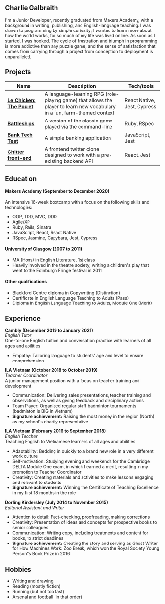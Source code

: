 ## Charlie Galbraith

I'm a Junior Developer, recently graduated from Makers Academy, with a background in writing, publishing, and English-language teaching. I was drawn to programming by simple curiosity; I wanted to learn more about how the world works, for so much of my life was lived online. As soon as I started, I was hooked. The cycle of frustration and triumph in programming is more addictive than any puzzle game, and the sense of satisfaction that comes from carrying through a project from conception to deployment is unparalleled.

## Projects

| Name                         | Description       | Tech/tools        |
| ---------------------------- | ----------------- | ----------------- |
| **[Le Chicken: The Poulet](https://github.com/emilyalice2708/le-chicken)**   |  A language-learning RPG (role-playing game) that allows the player to learn new vocabulary in a fun, farm-themed context | React Native, Jest, Cypress |
| **[Battleships](https://github.com/charlie-galb/Battleships)** | A version of the classic game played via the command-line | Ruby, RSpec             |
| **[Bank Tech Test](https://github.com/charlie-galb/bank-tech-test)** | A simple banking application | JavaScript, Jest              |
| **[Chitter front-end](https://github.com/charlie-galb/chitter-frontend-react)** | A frontend twitter clone designed to work with a pre-existing backend API | React, Jest              |

## Education

#### Makers Academy (September to December 2020)

An intensive 16-week bootcamp with a focus on the following skills and technologies:

- OOP, TDD, MVC, DDD
- Agile/XP
- Ruby, Rails, Sinatra  
- JavaScript, React, React Native 
- RSpec, Jasmine, Capybara, Jest, Cypress  

#### University of Glasgow (2007 to 2011)

- MA (Hons) in English Literature, 1st class
- Heavily involved in the theatre society, writing a children's play that went to the Edinburgh Fringe festival in 2011

#### Other qualifications

- Blackford Centre diploma in Copywriting (Distinction)    
- Certificate in English Language Teaching to Adults (Pass)       
- Diploma in English Language Teaching to Adults, Module One (Merit)

## Experience

**Cambly (December 2019 to January 2021)**  
*English Tutor*   
One-to-one English tuition and conversation practice with learners of all ages and abilities
- Empathy: Tailoring language to students' age and level to ensure comprehension

**ILA Vietnam (October 2018 to October 2019)**  
*Teacher Coordinator*  
A junior management position with a focus on teacher training and development
- Communication: Delivering sales presentations, teacher training and observations, as well as giving feedback and disciplinary actions
- Team Player: Organised regular staff badminton tournaments (badminton is BIG in Vietnam)
- **Signature achievement:** Raising the most money in the region (North) as my school's charity
representative

**ILA Vietnam (February 2016 to September 2018)**  
*English Teacher*  
Teaching English to Vietnamese learners of all ages and abilities
- Adaptability: Bedding in quickly to a brand new role in a very different work culture
- Self-motivation: Studying evening and weekends for the Cambridge DELTA Module One exam, in which I
earned a merit, resulting in my promotion to Teacher Coordinator
- Creativity: Creating materials and activities to make lessons engaging and relevant to students
- **Signature achievement:** Winning the Certificate of Teaching Excellence in my first 18 months in the role

**Dorling Kindersley (July 2014 to November 2015)**  
*Editorial Assistant and Writer* 
- Attention to detail: Fact-checking, proofreading, making corrections
- Creativity: Presentation of ideas and concepts for prospective books to senior colleagues
- Communication: Writing copy, including treatments and content for books, to strict deadlines
- **Signature achievement:** Creating the story and serving as Ghost Writer for How Machines Work: Zoo
Break, which won the Royal Society Young Person?s Book Prize in 2016

## Hobbies

- Writing and drawing
- Reading (mostly fiction)
- Running (but not too fast)
- Arsenal and football (in that order)

